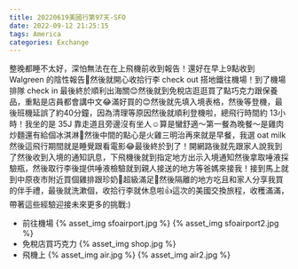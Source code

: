 ```yaml
---
title: 20220619美國行第97天-SFO
date: 2022-09-12 21:25:15
tags: America
categories: Exchange
---
```

整晚都睡不太好，深怕無法在在上飛機前收到報告！還好在早上9點收到 Walgreen 的陰性報告🥰然後就開心收拾行李 check out 搭地鐵往機場！到了機場排隊 check in 最後終於順利出海關😊然後就到免稅店逛逛買了點巧克力跟保養品，重點是店員都會講中文😂滿好買的😊然後就先填入境表格，然後等登機，最後班機延誤了約40分鐘，因為清理等原因然後就順利登機啦，總飛行時間約 13小時！我坐的是 35J 靠走道且旁邊沒有坐人☺️算是蠻舒適～第一餐為晚餐～是雞肉炒麵還有給個冰淇淋🍦然後中間的點心是火雞三明治再來就是早餐，我選 oat milk 然後這飛行期間就是睡覺跟看電影😂最後終於到了！開網路後就先跟家人說我到了然後收到入境的通知訊息，下飛機後就到指定地方出示入境通知然後拿取唾液採驗瓶，然後取行李後提供唾液檢驗就到親人接送的地方等爸媽來接我！接到馬上就到中原夜市附近買個雞排跟珍奶🧋超級滿足🥰然後隔離的地方吃且和家人分享我買的伴手禮，最後就洗漱個，收拾行李就休息啦👍這次的美國交換旅程，收穫滿滿，帶著這些經驗迎接未來更多的挑戰:)

- 前往機場
{% asset_img sfoairport.jpg %}
{% asset_img sfoairport2.jpg %}
- 免稅店買巧克力
{% asset_img shop.jpg %}
- 飛機上
{% asset_img air.jpg %}
{% asset_img air2.jpg %}